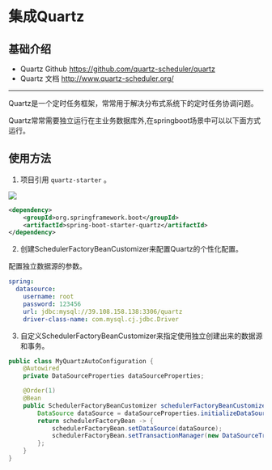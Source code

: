 # 集成Quartz

## 基础介绍

- Quartz Github <https://github.com/quartz-scheduler/quartz>
- Quartz 文档 <http://www.quartz-scheduler.org/>

---
Quartz是一个定时任务框架，常常用于解决分布式系统下的定时任务协调问题。

Quartz常常需要独立运行在主业务数据库外,在springboot场景中可以以下面方式运行。

## 使用方法

1. 项目引用 `quartz-starter` 。
<a href="http://mvnrepository.com/artifact/org.quartz-scheduler/quartz" target="_blank">
<img src="https://img.shields.io/maven-central/v/org.quartz-scheduler/quartz.svg" ></a>

```xml
<dependency>
    <groupId>org.springframework.boot</groupId>
    <artifactId>spring-boot-starter-quartz</artifactId>
</dependency>
```

2. 创建SchedulerFactoryBeanCustomizer来配置Quartz的个性化配置。

配置独立数据源的参数。

```yml
spring:
  datasource:
    username: root
    password: 123456
    url: jdbc:mysql://39.108.158.138:3306/quartz
    driver-class-name: com.mysql.cj.jdbc.Driver
```

3. 自定义SchedulerFactoryBeanCustomizer来指定使用独立创建出来的数据源和事务。

```java
public class MyQuartzAutoConfiguration {
    @Autowired
    private DataSourceProperties dataSourceProperties;

    @Order(1)
    @Bean
    public SchedulerFactoryBeanCustomizer schedulerFactoryBeanCustomizer() {
        DataSource dataSource = dataSourceProperties.initializeDataSourceBuilder().build();
        return schedulerFactoryBean -> {
            schedulerFactoryBean.setDataSource(dataSource);
            schedulerFactoryBean.setTransactionManager(new DataSourceTransactionManager(dataSource));
        };
    }
}
```
